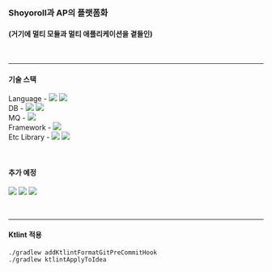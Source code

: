 ### Shoyoroll과 AP의 플랫폼화
#### (거기에 멀티 모듈과 멀티 애플리케이션을 곁들인)
<br>

---
#### 기술 스택
Language - <img src="https://img.shields.io/badge/Kotlin-7F52FF?style=flat-square&logo=Kotlin&logoColor=white"/></a> <img src="https://img.shields.io/badge/JDK17-000000?style=flat-square&logo=OpenJDK&logoColor=white"/></a> <br>
DB - <img src="https://img.shields.io/badge/PostgreSQL-4169E1?style=flat-square&logo=PostgreSQL&logoColor=white"/></a> <img src="https://img.shields.io/badge/Redis-DC382D?style=flat-square&logo=Redis&logoColor=white"/></a> <br>
MQ - <img src="https://img.shields.io/badge/Kafka-231F20?style=flat-square&logo=ApacheKafka&logoColor=white"/></a> <br>
Framework - <img src="https://img.shields.io/badge/SpringBoot-6DB33F?style=flat-square&logo=SpringBoot&logoColor=white"/></a> <br>
Etc Library - <img src="https://img.shields.io/badge/GraphQL-E10098?style=flat-square&logo=GraphQL&logoColor=white"/></a> <img src="https://img.shields.io/badge/KotlinJDSL-7F52FF?style=flat-square&logo=Kotlin&logoColor=white"/></a> <br>

<br>

#### 추가 예정
<img src="https://img.shields.io/badge/Grafana-F46800?style=flat-square&logo=Grafana&logoColor=white"/></a> <img src="https://img.shields.io/badge/Prometheus-E6522C?style=flat-square&logo=Prometheus&logoColor=white"/></a> <img src="https://img.shields.io/badge/Netflix DGS-E50914?style=flat-square&logo=Netflix&logoColor=white"/></a>

<br>

---

#### Ktlint 적용
```shell
./gradlew addKtlintFormatGitPreCommitHook
./gradlew ktlintApplyToIdea
```
